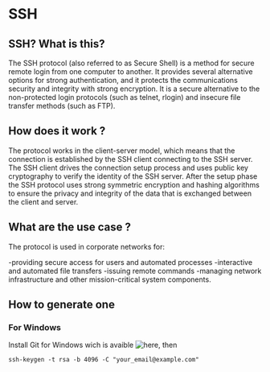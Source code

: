 # SSH 

## SSH? What is this?

The SSH protocol (also referred to as Secure Shell) is a method for secure remote login from one computer to another. It provides several alternative options for strong authentication, and it protects the communications security and integrity with strong encryption. It is a secure alternative to the non-protected login protocols (such as telnet, rlogin) and insecure file transfer methods (such as FTP).

## How does it work ?

The protocol works in the client-server model, which means that the connection is established by the SSH client connecting to the SSH server. The SSH client drives the connection setup process and uses public key cryptography to verify the identity of the SSH server. After the setup phase the SSH protocol uses strong symmetric encryption and hashing algorithms to ensure the privacy and integrity of the data that is exchanged between the client and server.

## What are the use case ?

The protocol is used in corporate networks for:

-providing secure access for users and automated processes
-interactive and automated file transfers
-issuing remote commands
-managing network infrastructure and other mission-critical system components.

## How to generate one

### For Windows 

Install Git for Windows wich is avaible ![here](https://gitforwindows.org/), then 

```shell
ssh-keygen -t rsa -b 4096 -C "your_email@example.com"
```
